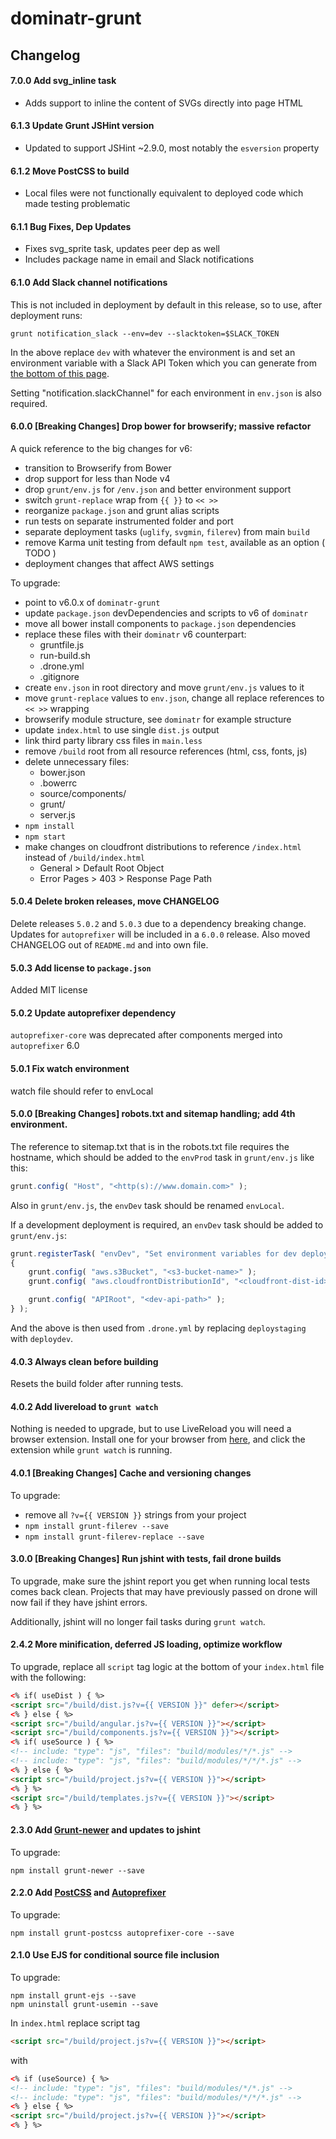 # dominatr-grunt

## Changelog


#### 7.0.0 Add svg_inline task

- Adds support to inline the content of SVGs directly into page HTML

#### 6.1.3 Update Grunt JSHint version

- Updated to support JSHint ~2.9.0, most notably the `esversion` property

#### 6.1.2 Move PostCSS to build

- Local files were not functionally equivalent to deployed code which made testing problematic

#### 6.1.1 Bug Fixes, Dep Updates

- Fixes svg_sprite task, updates peer dep as well
- Includes package name in email and Slack notifications

#### 6.1.0 Add Slack channel notifications

This is not included in deployment by default in this release, so to use, after deployment runs:

`grunt notification_slack --env=dev --slacktoken=$SLACK_TOKEN`

In the above replace `dev` with whatever the environment is and set an environment variable with a Slack API Token which you can generate from [the bottom of this page](https://api.slack.com/web).

Setting "notification.slackChannel" for each environment in `env.json` is also required.

#### 6.0.0 [Breaking Changes] Drop bower for browserify; massive refactor

A quick reference to the big changes for v6:
- transition to Browserify from Bower
- drop support for less than Node v4
- drop `grunt/env.js` for `/env.json` and better environment support
- switch `grunt-replace` wrap from `{{ }}` to `<< >>`
- reorganize `package.json` and grunt alias scripts
- run tests on separate instrumented folder and port
- separate deployment tasks (`uglify`, `svgmin`, `filerev`) from main `build`
- remove Karma unit testing from default `npm test`, available as an option ( TODO )
- deployment changes that affect AWS settings

To upgrade:

- point to v6.0.x of `dominatr-grunt`
- update `package.json` devDependencies and scripts to v6 of `dominatr`
- move all bower install components to `package.json` dependencies
- replace these files with their `dominatr` v6 counterpart:
    - gruntfile.js
    - run-build.sh
    - .drone.yml
    - .gitignore
- create `env.json` in root directory and move `grunt/env.js` values to it
- move `grunt-replace` values to `env.json`, change all replace references to `<< >>` wrapping
- browserify module structure, see `dominatr` for example structure
- update `index.html` to use single `dist.js` output
- link third party library css files in `main.less`
- remove `/build` root from all resource references (html, css, fonts, js)
- delete unnecessary files:
    - bower.json
    - .bowerrc
    - source/components/
    - grunt/
    - server.js
- `npm install`
- `npm start`
- make changes on cloudfront distributions to reference `/index.html` instead of `/build/index.html`
    - General > Default Root Object
    - Error Pages > 403 > Response Page Path


#### 5.0.4 Delete broken releases, move CHANGELOG

Delete releases `5.0.2` and `5.0.3` due to a dependency breaking change. Updates for `autoprefixer` will be included in a `6.0.0` release. Also moved CHANGELOG out of `README.md` and into own file.

#### 5.0.3 Add license to `package.json`

Added MIT license

#### 5.0.2 Update autoprefixer dependency

`autoprefixer-core` was deprecated after components merged into `autoprefixer` 6.0

#### 5.0.1 Fix watch environment

watch file should refer to envLocal

#### 5.0.0 [Breaking Changes] robots.txt and sitemap handling; add 4th environment.

The reference to sitemap.txt that is in the robots.txt file requires the hostname, which should be added to the `envProd` task in `grunt/env.js` like this:

```js
grunt.config( "Host", "<http(s)://www.domain.com>" );
```

Also in `grunt/env.js`, the `envDev` task should be renamed `envLocal`.

If a development deployment is required, an `envDev` task should be added to `grunt/env.js`:

```js
grunt.registerTask( "envDev", "Set environment variables for dev deployment", function ()
{
    grunt.config( "aws.s3Bucket", "<s3-bucket-name>" );
    grunt.config( "aws.cloudfrontDistributionId", "<cloudfront-dist-id>" );

    grunt.config( "APIRoot", "<dev-api-path>" );
} );
```

And the above is then used from `.drone.yml` by replacing `deploystaging` with `deploydev`.

#### 4.0.3 Always clean before building

Resets the build folder after running tests.

#### 4.0.2 Add livereload to `grunt watch`

Nothing is needed to upgrade, but to use LiveReload you will need a browser extension. Install one for your browser from [here](http://livereload.com/extensions/), and click the extension while `grunt watch` is running.

#### 4.0.1 [Breaking Changes] Cache and versioning changes

To upgrade:

- remove all `?v={{ VERSION }}` strings from your project
- `npm install grunt-filerev --save`
- `npm install grunt-filerev-replace --save`


#### 3.0.0 [Breaking Changes] Run jshint with tests, fail drone builds

To upgrade, make sure the jshint report you get when running local tests comes back clean.  Projects that may have previously passed on drone will now fail if they have jshint errors.

Additionally, jshint will no longer fail tasks during `grunt watch`.


#### 2.4.2 More minification, deferred JS loading, optimize workflow

To upgrade, replace all `script` tag logic at the bottom of your `index.html` file with the following:
```html
<% if( useDist ) { %>
<script src="/build/dist.js?v={{ VERSION }}" defer></script>
<% } else { %>
<script src="/build/angular.js?v={{ VERSION }}"></script>
<script src="/build/components.js?v={{ VERSION }}"></script>
<% if( useSource ) { %>
<!-- include: "type": "js", "files": "build/modules/*/*.js" -->
<!-- include: "type": "js", "files": "build/modules/*/*/*.js" -->
<% } else { %>
<script src="/build/project.js?v={{ VERSION }}"></script>
<% } %>
<script src="/build/templates.js?v={{ VERSION }}"></script>
<% } %>
```

#### 2.3.0 Add [Grunt-newer](https://github.com/tschaub/grunt-newer) and updates to jshint

To upgrade:
```
npm install grunt-newer --save
```

#### 2.2.0 Add [PostCSS](https://github.com/nDmitry/grunt-postcss) and [Autoprefixer](https://github.com/postcss/autoprefixer)

To upgrade:
```
npm install grunt-postcss autoprefixer-core --save
```

#### 2.1.0 Use EJS for conditional source file inclusion

To upgrade:
```
npm install grunt-ejs --save
npm uninstall grunt-usemin --save
```

In `index.html` replace script tag

```html
<script src="/build/project.js?v={{ VERSION }}"></script>
```

with

```html
<% if (useSource) { %>
<!-- include: "type": "js", "files": "build/modules/*/*.js" -->
<!-- include: "type": "js", "files": "build/modules/*/*/*.js" -->
<% } else { %>
<script src="/build/project.js?v={{ VERSION }}"></script>
<% } %>
```
